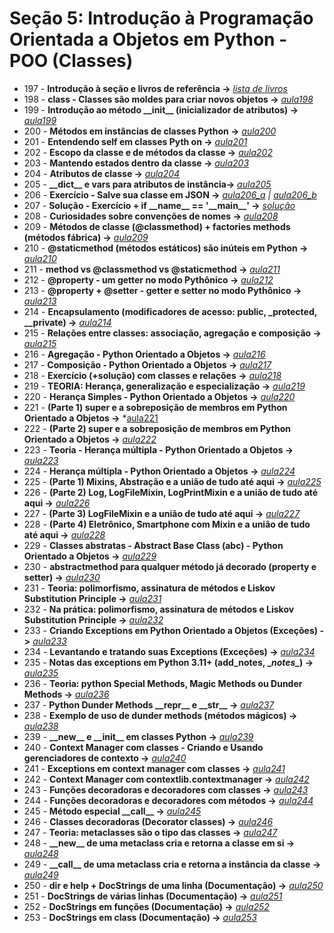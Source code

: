 # Seção 5: Introdução à Programação Orientada a Objetos em Python - POO (Classes)

- 197 - **Introdução à seção e livros de referência ->** *[lista de livros](https://pastelink.net/livrosreferencias)*
- 198 - **class - Classes são moldes para criar novos objetos ->** *[aula198](aula198.py)*
- 199 - **Introdução ao método \_\_init\_\_ (inicializador de atributos) ->** *[aula199](aula199.py)*
- 200 - **Métodos em instâncias de classes Python ->** *[aula200](aula200.py)*
- 201 - **Entendendo self em classes Pyth on ->** *[aula201](aula201.py)*
- 202 - **Escopo da classe e de métodos da classe ->** *[aula202](aula202.py)*
- 203 - **Mantendo estados dentro da classe ->** *[aula203](aula203.py)*
- 204 - **Atributos de classe ->** *[aula204](aula204.py)*
- 205 - **\_\_dict\_\_ e vars para atributos de instância->** *[aula205](aula205.py)*
- 206 - **Exercício - Salve sua classe em JSON ->** *[aula206_a](aula206_a.py) | [aula206_b](aula206_b.py)*
- 207 - **Solução - Exercício + if \_\_name\_\_ == '\_\_main\_\_' ->** *[solução](https://github.com/luizomf/cursopython2023/commit/b6bb18596906ca25bfc460f672082a4e744909d2)*
- 208 - **Curiosidades sobre convenções de nomes ->** *[aula208](aula208.md)*
- 209 - **Métodos de classe (@classmethod) + factories methods (métodos fábrica) ->** *[aula209](aula209.py)*
- 210 - **@staticmethod (métodos estáticos) são inúteis em Python ->** *[aula210](aula210.py)*
- 211 - **method vs @classmethod vs @staticmethod ->** *[aula211](aula211.py)*
- 212 - **@property - um getter no modo Pythônico ->** *[aula212](aula212.py)*
- 213 - **@property + @setter - getter e setter no modo Pythônico ->** *[aula213](aula213.py)*
- 214 - **Encapsulamento (modificadores de acesso: public, _protected, __private) ->** *[aula214](aula214.py)*
- 215 - **Relações entre classes: associação, agregação e composição ->** *[aula215](aula215.py)*
- 216 - **Agregação - Python Orientado a Objetos ->** *[aula216](aula216.py)*
- 217 - **Composição - Python Orientado a Objetos ->** *[aula217](aula217.py)*
- 218 - **Exercício (+solução) com classes e relações ->** *[aula218](aula218.py)*
- 219 - **TEORIA: Herança, generalização e especialização ->** *[aula219](aula219.py)*
- 220 - **Herança Simples - Python Orientado a Objetos ->** *[aula220](aula219.py)*
- 221 - **(Parte 1) super e a sobreposição de membros em Python Orientado a Objetos ->** *[aula221](aula221.py)
- 222 - **(Parte 2) super e a sobreposição de membros em Python Orientado a Objetos ->** *[aula222](aula221.py)*
- 223 - **Teoria - Herança múltipla - Python Orientado a Objetos ->** *[aula223](aula223.py)*
- 224 - **Herança múltipla - Python Orientado a Objetos ->** *[aula224](aula223.py)*
- 225 - **(Parte 1) Mixins, Abstração e a união de tudo até aqui ->** *[aula225](./aula225_228/)*
- 226 - **(Parte 2) Log, LogFileMixin, LogPrintMixin e a união de tudo até aqui ->** *[aula226](./aula225_228/)*
- 227 - **(Parte 3) LogFileMixin e a união de tudo até aqui ->** *[aula227](./aula225_228/)*
- 228 - **(Parte 4) Eletrônico, Smartphone com Mixin e a união de tudo até aqui ->** *[aula228](./aula225_228/)*
- 229 - **Classes abstratas - Abstract Base Class (abc) - Python Orientado a Objetos ->** *[aula229](aula229.py)*
- 230 - **abstractmethod para qualquer método já decorado (property e setter) ->** *[aula230](aula230.py)*
- 231 - **Teoria: polimorfismo, assinatura de métodos e Liskov Substitution Principle ->** *[aula231](aula231.py)*
- 232 - **Na prática: polimorfismo, assinatura de métodos e Liskov Substitution Principle ->** *[aula232](aula231.py)*
- 233 - **Criando Exceptions em Python Orientado a Objetos (Exceções) ->** *[aula233](aula233.py)*
- 234 - **Levantando e tratando suas Exceptions (Exceções) ->** *[aula234](aula233.py)*
- 235 - **Notas das exceptions em Python 3.11+ (add_notes, \__notes\__) ->** *[aula235](aula233.py)*
- 236 - **Teoria: python Special Methods, Magic Methods ou Dunder Methods ->** *[aula236](aula236.py)*
- 237 - **Python Dunder Methods \_\_repr\_\_ e \_\_str\_\_ ->** *[aula237](aula236.py)*
- 238 - **Exemplo de uso de dunder methods (métodos mágicos) ->** *[aula238](aula236.py)*
- 239 - **\_\_new\_\_ e \_\_init\_\_ em classes Python ->** *[aula239](aula239.py)*
- 240 - **Context Manager com classes - Criando e Usando gerenciadores de contexto ->** *[aula240](aula240.py)*
- 241 - **Exceptions em context manager com classes ->** *[aula241](aula240.py)*
- 242 - **Context Manager com contextlib.contextmanager ->** *[aula242](aula242.py)*
- 243 - **Funções decoradoras e decoradores com classes ->** *[aula243](aula243.py)*
- 244 - **Funções decoradoras e decoradores com métodos ->** *[aula244](aula243.py)*
- 245 - **Método especial \_\_call\_\_ ->** *[aula245](aula245.py)*
- 246 - **Classes decoradoras (Decorator classes) ->** *[aula246](aula246.py)*
- 247 - **Teoria: metaclasses são o tipo das classes ->** *[aula247](aula247.py)*
- 248 - **\_\_new\_\_ de uma metaclass cria e retorna a classe em si ->** *[aula248](aula247.py)*
- 249 - **\_\_call\_\_ de uma metaclass cria e retorna a instância da classe ->** *[aula249](aula247.py)*
- 250 - **dir e help + DocStrings de uma linha (Documentação) ->** *[aula250](./Documentacao/)*
- 251 - **DocStrings de várias linhas (Documentação) ->** *[aula251](./Documentacao/)*
- 252 - **DocStrings em funções (Documentação) ->** *[aula252](./Documentacao/)*
- 253 - **DocStrings em class (Documentação) ->** *[aula253](./Documentacao/)*


